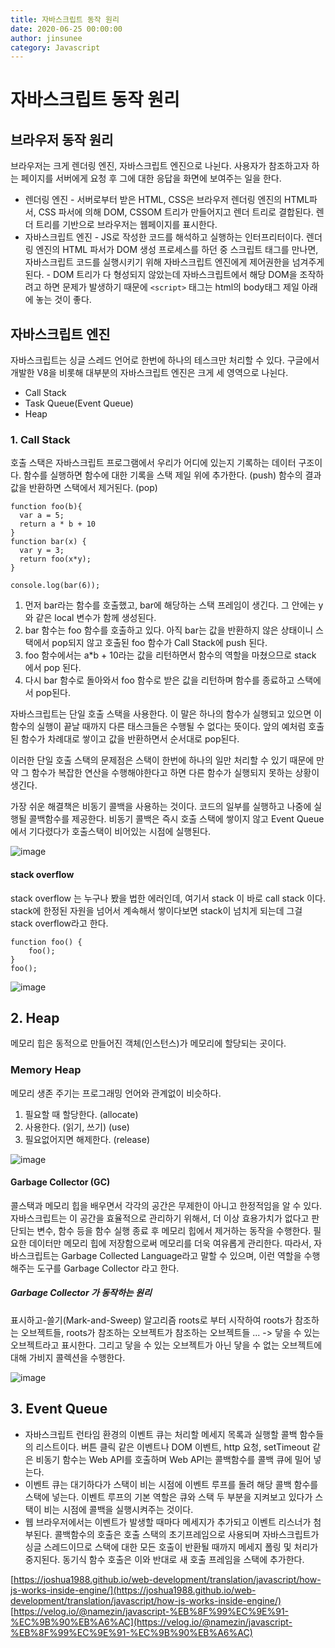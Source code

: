 ```yaml
---
title: 자바스크립트 동작 원리
date: 2020-06-25 00:00:00
author: jinsunee
category: Javascript
---
```


# 자바스크립트 동작 원리

## 브라우저 동작 원리

브라우저는 크게 렌더링 엔진, 자바스크립트 엔진으로 나뉜다.
사용자가 참조하고자 하는 페이지를 서버에게 요청 후 그에 대한 응답을 화면에 보여주는 일을 한다.

- 렌더링 엔진 - 서버로부터 받은 HTML, CSS은 브라우저 렌더링 엔진의 HTML파서, CSS 파서에 의해 DOM, CSSOM 트리가 만들어지고 렌더 트리로 결합된다. 렌더 트리를 기반으로 브라우저는 웹페이지를 표시한다.
- 자바스크립트 엔진 - JS로 작성한 코드를 해석하고 실행하는 인터프리터이다. 렌더링 엔진의 HTML 파서가 DOM 생성 프로세스를 하던 중 스크립트 태그를 만나면, 자바스크립트 코드를 실행시키기 위해 자바스크립트 엔진에게 제어권한을 넘겨주게 된다. - DOM 트리가 다 형성되지 않았는데 자바스크립트에서 해당 DOM을 조작하려고 하면 문제가 발생하기 때문에 `<script>` 태그는 html의 body태그 제일 아래에 놓는 것이 좋다.

## 자바스크립트 엔진

자바스크립트는 싱글 스레드 언어로 한번에 하나의 테스크만 처리할 수 있다. 구글에서 개발한 V8을 비롯해 대부분의 자바스크립트 엔진은 크게 세 영역으로 나뉜다.

- Call Stack
- Task Queue(Event Queue)
- Heap

### 1. Call Stack

호출 스택은 자바스크립트 프로그램에서 우리가 어디에 있는지 기록하는 데이터 구조이다. 함수를 실행하면 함수에 대한 기록을 스택 제일 위에 추가한다. (push) 함수의 결과값을 반환하면 스택에서 제거된다. (pop)

```
function foo(b){
  var a = 5;
  return a * b + 10
}
function bar(x) {
  var y = 3;
  return foo(x*y);
}

console.log(bar(6));
```

1. 먼저 bar라는 함수를 호출했고, bar에 해당하는 스택 프레임이 생긴다. 그 안에는 y와 같은 local 변수가 함께 생성된다.
2. bar 함수는 foo 함수를 호출하고 있다. 아직 bar는 값을 반환하지 않은 상태이니 스택에서 pop되지 않고 호출된 foo 함수가 Call Stack에 push 된다.
3. foo 함수에서는 a\*b + 10라는 값을 리턴하면서 함수의 역할을 마쳤으므로 stack 에서 pop 된다.
4. 다시 bar 함수로 돌아와서 foo 함수로 받은 값을 리턴하며 함수를 종료하고 스택에서 pop된다.

자바스크립트는 단일 호출 스택을 사용한다. 이 말은 하나의 함수가 실행되고 있으면 이 함수의 실행이 끝날 때까지 다른 태스크들은 수행될 수 없다는 뜻이다. 앞의 예처럼 호출된 함수가 차례대로 쌓이고 값을 반환하면서 순서대로 pop된다.

이러한 단일 호출 스택의 문제점은 스택이 한번에 하나의 일만 처리할 수 있기 때문에 만약 그 함수가 복잡한 연산을 수행해야한다고 하면 다른 함수가 실행되지 못하는 상황이 생긴다.

가장 쉬운 해결책은 비동기 콜백을 사용하는 것이다. 코드의 일부를 실행하고 나중에 실행될 콜백함수를 제공한다. 비동기 콜백은 즉시 호출 스택에 쌓이지 않고 Event Queue에서 기다렸다가 호출스택이 비어있는 시점에 실행된다.

![image](https://user-images.githubusercontent.com/31176502/85106225-d0472600-b246-11ea-8c8e-d44ea582fe78.png)

#### stack overflow

stack overflow 는 누구나 봤을 법한 에러인데, 여기서 stack 이 바로 call stack 이다.
stack에 한정된 자원을 넘어서 계속해서 쌓이다보면 stack이 넘치게 되는데 그걸 stack overflow라고 한다.

```
function foo() {
    foo();
}
foo();
```

![image](https://user-images.githubusercontent.com/31176502/85106299-f076e500-b246-11ea-871c-8f4cc0747483.png)

## 2. Heap

메모리 힙은 동적으로 만들어진 객체(인스턴스)가 메모리에 할당되는 곳이다.

### Memory Heap

메모리 생존 주기는 프로그래밍 언어와 관계없이 비슷하다.

1. 필요할 때 할당한다. (allocate)
2. 사용한다. (읽기, 쓰기) (use)
3. 필요없어지면 해제한다. (release)

![image](https://user-images.githubusercontent.com/31176502/85091682-fbb81980-b222-11ea-9b5a-97a6450c7679.png)

#### Garbage Collector (GC)

콜스택과 메모리 힙을 배우면서 각각의 공간은 무제한이 아니고 한정적임을 알 수 있다.
자바스크립트는 이 공간을 효율적으로 관리하기 위해서, 더 이상 효용가치가 없다고 판단되는 변수, 함수 등을 함수 실행 종료 후 메모리 힙에서 제거하는 동작을 수행한다.
필요한 데이터만 메모리 힙에 저장함으로써 메모리를 더욱 여유롭게 관리한다.
따라서, 자바스크립트는 Garbage Collected Language라고 말할 수 있으며, 이런 역할을 수행해주는 도구를 Garbage Collector 라고 한다.

##### Garbage Collector 가 동작하는 원리

표시하고-쓸기(Mark-and-Sweep) 알고리즘
roots로 부터 시작하여 roots가 참조하는 오브젝트들, roots가 참조하는 오브젝트가 참조하는 오브젝트들 ... -> 닿을 수 있는 오브젝트라고 표시한다. 그리고 닿을 수 있는 오브젝트가 아닌 닿을 수 없는 오브젝트에 대해 가비지 콜렉션을 수행한다.

![image](https://user-images.githubusercontent.com/31176502/85106437-274cfb00-b247-11ea-83ae-fe5e8e9fce49.png)

## 3. Event Queue

- 자바스크립트 런타임 환경의 이벤트 큐는 처리할 메세지 목록과 실행할 콜백 함수들의 리스트이다. 버튼 클릭 같은 이벤트나 DOM 이벤트, http 요청, setTimeout 같은 비동기 함수는 Web API를 호출하며 Web API는 콜백함수를 콜백 큐에 밀어 넣는다.
- 이벤트 큐는 대기하다가 스택이 비는 시점에 이벤트 루프를 돌려 해당 콜백 함수를 스택에 넣는다. 이벤트 루프의 기본 역할은 큐와 스택 두 부분을 지켜보고 있다가 스택이 비는 시점에 콜백을 실행시켜주는 것이다.
- 웹 브라우저에서는 이벤트가 발생할 때마다 메세지가 추가되고 이벤트 리스너가 첨부된다. 콜백함수의 호출은 호출 스택의 초기프레임으로 사용되며 자바스크립트가 싱글 스레드이므로 스택에 대한 모든 호출이 반환될 때까지 메세지 폴링 및 처리가 중지된다. 동기식 함수 호출은 이와 반대로 새 호출 프레임을 스택에 추가한다.

[https://joshua1988.github.io/web-development/translation/javascript/how-js-works-inside-engine/](https://joshua1988.github.io/web-development/translation/javascript/how-js-works-inside-engine/)
[https://velog.io/@namezin/javascript-%EB%8F%99%EC%9E%91-%EC%9B%90%EB%A6%AC](https://velog.io/@namezin/javascript-%EB%8F%99%EC%9E%91-%EC%9B%90%EB%A6%AC)
